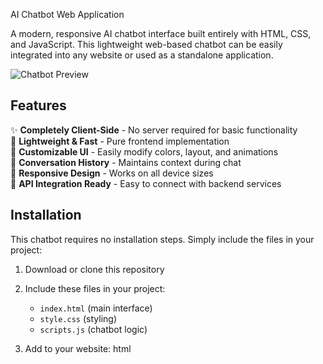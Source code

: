 AI Chatbot Web Application

A modern, responsive AI chatbot interface built entirely with HTML, CSS, and JavaScript. This lightweight web-based chatbot can be easily integrated into any website or used as a standalone application.

![Chatbot Preview](https://storage.googleapis.com/workspace-0f70711f-8b4e-4d94-86f1-2a93ccde5887/image/28606a45-27ae-4506-9846-89621f48d42e.png)

## Features

✨ **Completely Client-Side** - No server required for basic functionality  
🚀 **Lightweight & Fast** - Pure frontend implementation  
🎨 **Customizable UI** - Easily modify colors, layout, and animations  
💬 **Conversation History** - Maintains context during chat  
📱 **Responsive Design** - Works on all device sizes  
🔌 **API Integration Ready** - Easy to connect with backend services  


## Installation

This chatbot requires no installation steps. Simply include the files in your project:

1. Download or clone this repository
2. Include these files in your project:
   - `index.html` (main interface)
   - `style.css` (styling)
   - `scripts.js` (chatbot logic)

3. Add to your website:
   html
   <link rel="stylesheet" href="style.css">
   <script src="scripts.js"></script>
